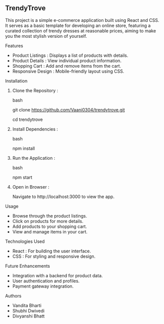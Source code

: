  ## TrendyTrove

This project is a simple e-commerce application built using React and CSS. It serves as a basic template for developing an online store, featuring a curated collection of trendy dresses at reasonable prices, aiming to make you the most stylish version of yourself.

Features

- Product Listings : Displays a list of products with details.
- Product Details : View individual product information.
- Shopping Cart : Add and remove items from the cart.
- Responsive Design : Mobile-friendly layout using CSS.

Installation

1. Clone the Repository :

   bash
   
   git clone https://github.com/Vaani0304/trendytrove.git
   
   cd trendytrove
   

3. Install Dependencies :

   bash
   
   npm install
   

5. Run the Application :

   bash
   
   npm start
   

7. Open in Browser :
   
   Navigate to http://localhost:3000 to view the app.

Usage

- Browse through the product listings.
- Click on products for more details.
- Add products to your shopping cart.
- View and manage items in your cart.

Technologies Used

- React : For building the user interface.
- CSS : For styling and responsive design.

Future Enhancements

- Integration with a backend for product data.
- User authentication and profiles.
- Payment gateway integration.

Authors

- Vandita Bharti
- Shubhi Dwivedi
- Divyanshi Bhatt
